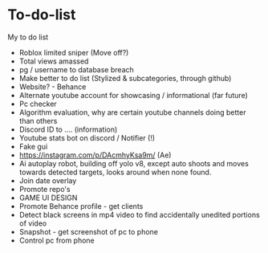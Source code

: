 # To-do-list
My to do list

+ Roblox limited sniper (Move off?)
+ Total views amassed
+ pg / username to database breach
+ Make better to do list (Stylized & subcategories, through github)
+ Website?  - Behance
+ Alternate youtube account for showcasing / informational (far future)
+ Pc checker
+ Algorithm evaluation, why are certain youtube channels doing better than others
+ Discord ID to .... (information)
+ Youtube stats bot on discord / Notifier (!)
+ Fake gui
+ https://instagram.com/p/DAcmhyKsa9m/ (Ae)
+ Ai autoplay robot, building off yolo v8, except auto shoots and moves towards detected targets, looks around when none found.
+ Join date overlay
+ Promote repo's
+ GAME UI DESIGN
+ Promote Behance profile - get clients
+ Detect black screens in mp4 video to find accidentally unedited portions of video
+ Snapshot - get screenshot of pc to phone
+ Control pc from phone